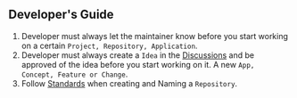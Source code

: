 ## Developer's Guide

1. Developer must always let the maintainer know before you start working on a certain `Project, Repository, Application`.
2. Developer must always create a `Idea` in the [Discussions](https://github.com/orgs/On-Platform/discussions/categories/ideas) and be approved of the idea before you start working on it. A new `App, Concept, Feature or Change`.
3. Follow [Standards](https://github.com/On-Platform/OnPlatform/tree/master/Wiki/Standards) when creating and Naming a `Repository`.
